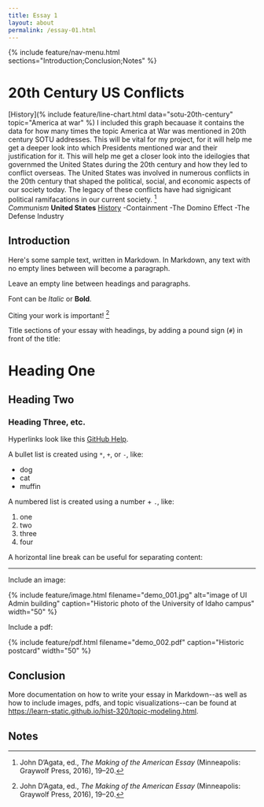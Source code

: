 ```yaml
---
title: Essay 1
layout: about
permalink: /essay-01.html
---
```


{% include feature/nav-menu.html sections="Introduction;Conclusion;Notes" %}

# 20th Century US Conflicts 

[History](% include feature/line-chart.html data="sotu-20th-century" topic="America at war" %)
I included this graph becauase it contains the data for how many times the topic America at War was mentioned in 20th century SOTU addresses. This will be vital for my project, for it will help me get a deeper look into which Presidents mentioned war and their justification for it. This will help me get a closer look into the ideilogies that governmed the United States during the 20th century and how they led to conflict overseas. 
The United States was involved in numerous conflicts in the 20th century that shaped the political, social, and economic aspects of our society today. The legacy of these conflicts have had signigicant political ramifacations in our current society. [^1]  
*Communism*
**United States**
[History](https://www.britannica.com/event/Cold-War)
-Containment 
-The Domino Effect 
-The Defense Industry 
## Introduction

Here's some sample text, written in Markdown.
In Markdown, any text with no empty lines between will become a paragraph.

Leave an empty line between headings and paragraphs.

Font can be *Italic* or **Bold**.

Citing your work is important! [^1]

Title sections of your essay with headings, by adding a pound sign (`#`) in front of the title:

# Heading One

## Heading Two

### Heading Three, etc.

Hyperlinks look like this [GitHub Help](https://help.github.com/).

A bullet list is created using `*`, `+`, or `-`, like:

- dog
- cat
- muffin

A numbered list is created using a number + `.`, like:

1. one
2. two
6. three
2. four

A horizontal line break can be useful for separating content:

----

Include an image:

{% include feature/image.html filename="demo_001.jpg" alt="image of UI Admin building" caption="Historic photo of the University of Idaho campus" width="50" %}

Include a pdf:

{% include feature/pdf.html filename="demo_002.pdf" caption="Historic postcard" width="50" %}

## Conclusion

More documentation on how to write your essay in Markdown--as well as how to include images, pdfs, and topic visualizations--can be found at <https://learn-static.github.io/hist-320/topic-modeling.html>.

## Notes

[^1]: John D’Agata, ed., *The Making of the American Essay* (Minneapolis: Graywolf Press, 2016), 19–20.
[^1]: Katie Kitamura, A Separation (New York: Riverhead Books, 2017), 25.
